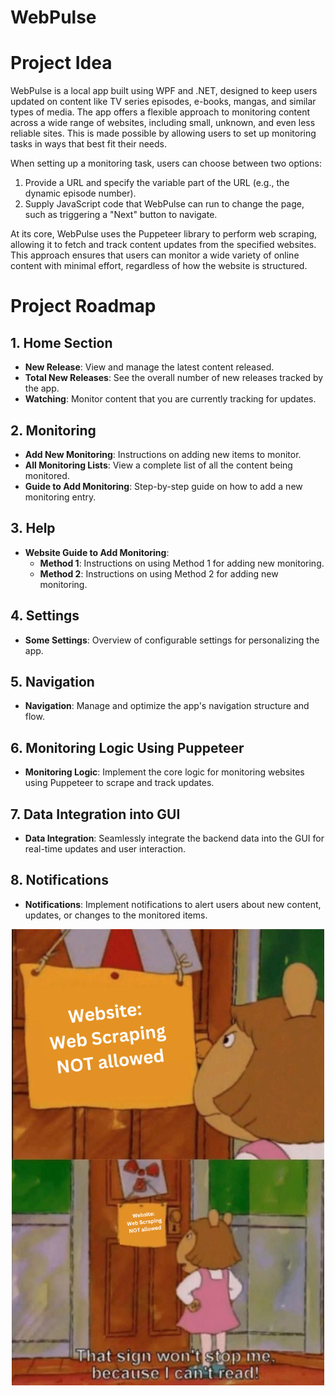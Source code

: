# WebPulse




# Project Idea

WebPulse is a local app built using WPF and .NET, designed to keep users updated on content like TV series episodes, e-books, mangas, and similar types of media. The app offers a flexible approach to monitoring content across a wide range of websites, including small, unknown, and even less reliable sites. This is made possible by allowing users to set up monitoring tasks in ways that best fit their needs.

When setting up a monitoring task, users can choose between two options:

1. Provide a URL and specify the variable part of the URL (e.g., the dynamic episode number).
2. Supply JavaScript code that WebPulse can run to change the page, such as triggering a "Next" button to navigate.

At its core, WebPulse uses the Puppeteer library to perform web scraping, allowing it to fetch and track content updates from the specified websites. This approach ensures that users can monitor a wide variety of online content with minimal effort, regardless of how the website is structured.



# Project Roadmap

<!-- GUI part of the WebPulse project, covering front-end features and instructions -->

## 1. Home Section
   - **New Release**: View and manage the latest content released.
   - **Total New Releases**: See the overall number of new releases tracked by the app.
   - **Watching**: Monitor content that you are currently tracking for updates.

## 2. Monitoring
   - **Add New Monitoring**: Instructions on adding new items to monitor.
   - **All Monitoring Lists**: View a complete list of all the content being monitored.
   - **Guide to Add Monitoring**: Step-by-step guide on how to add a new monitoring entry.

## 3. Help
   - **Website Guide to Add Monitoring**:
     - **Method 1**: Instructions on using Method 1 for adding new monitoring.
     - **Method 2**: Instructions on using Method 2 for adding new monitoring.

## 4. Settings
   - **Some Settings**: Overview of configurable settings for personalizing the app.

<!-- Backend stuff of the WebPulse project, covering the back-end functionality -->

## 5. Navigation
   - **Navigation**: Manage and optimize the app's navigation structure and flow.

## 6. Monitoring Logic Using Puppeteer
   - **Monitoring Logic**: Implement the core logic for monitoring websites using Puppeteer to scrape and track updates.

## 7. Data Integration into GUI
   - **Data Integration**: Seamlessly integrate the backend data into the GUI for real-time updates and user interaction.

## 8. Notifications
   - **Notifications**: Implement notifications to alert users about new content, updates, or changes to the monitored items.

<p align="center">
  <img src="https://github.com/Mech654/Resources/blob/main/Web%20Scraping%20NOT%20allowed.png" width="500">
</p>


